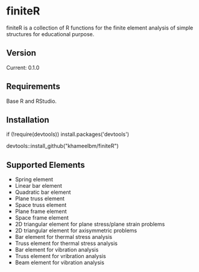 # finiteR

finiteR is a collection of R functions for the finite element analysis of simple structures for educational purpose.


<h2> Version</h2>
Current: 0.1.0

<h2>Requirements</h2>
Base R and RStudio.

<h2>Installation</h2>
if (!require(devtools)) install.packages('devtools')

devtools::install_github("khameelbm/finiteR")

<h2>Supported Elements</h2>
 <ul style="list-style-type:square">
  <li>Spring element</li>
  <li>Linear bar element</li>
  <li>Quadratic bar element</li>
  <li>Plane truss element</li>
  <li>Space truss element</li>
  <li>Plane frame element</li>
  <li>Space frame element</li>
  <li>2D triangular element for plane stress/plane strain problems</li>
  <li>2D triangular element for axisymmetric problems</li>
  <li>Bar element for thermal stress analysis </li>
  <li>Truss element for thermal stress analysis </li>
  <li>Bar element for vibration analysis </li>
  <li>Truss element for vribration analysis </li>
  <li>Beam element for vibration analysis </li>
</ul>
